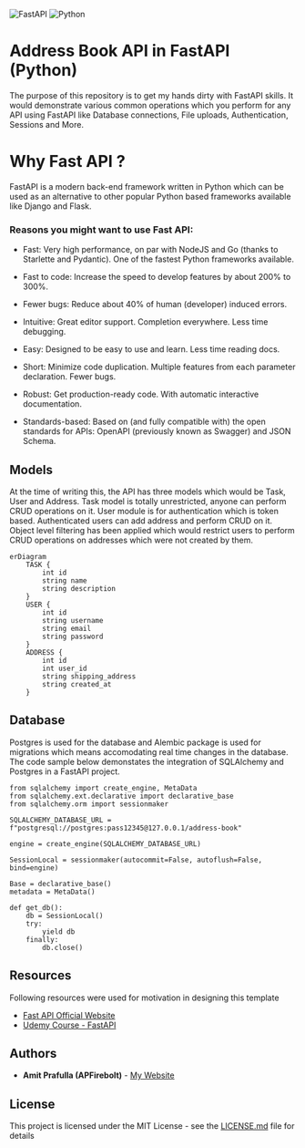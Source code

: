 ![FastAPI](https://img.shields.io/badge/FastAPI-005571?style=for-the-badge&logo=fastapi)
![Python](https://img.shields.io/badge/python-3670A0?style=for-the-badge&logo=python&logoColor=ffdd54)


# Address Book API in FastAPI (Python)

The purpose of this repository is to get my hands dirty with FastAPI skills. It would demonstrate various common operations which you perform for any API using FastAPI like Database connections, File uploads, Authentication, Sessions and More.

# Why Fast API ?

FastAPI is a modern back-end framework written in Python which can be used as an alternative to other popular Python based frameworks available like Django and Flask.

### Reasons you might want to use Fast API:

* Fast: Very high performance, on par with NodeJS and Go (thanks to Starlette and Pydantic). One of the fastest Python frameworks available.

* Fast to code: Increase the speed to develop features by about 200% to 300%.

* Fewer bugs: Reduce about 40% of human (developer) induced errors.

* Intuitive: Great editor support. Completion everywhere. Less time debugging.

* Easy: Designed to be easy to use and learn. Less time reading docs.

* Short: Minimize code duplication. Multiple features from each parameter declaration. Fewer bugs.

* Robust: Get production-ready code. With automatic interactive documentation.

* Standards-based: Based on (and fully compatible with) the open standards for APIs: OpenAPI (previously known as Swagger) and JSON Schema.

## Models

At the time of writing this, the API has three models which would be Task, User and Address. Task model is totally unrestricted, anyone can perform CRUD operations on it. User module is for authentication which is token based. Authenticated users can add address and perform CRUD on it. Object level filtering has been applied which would restrict users to perform CRUD operations on addresses which were not created by them. 

```mermaid
erDiagram
    TASK {
        int id
        string name
        string description
    }
    USER {
        int id
        string username
        string email
        string password
    }
    ADDRESS {
        int id
        int user_id
        string shipping_address
        string created_at
    }
```

## Database

Postgres is used for the database and Alembic package is used for migrations which means accomodating real time changes in the database. The code sample below demonstates the integration of SQLAlchemy and Postgres in a FastAPI project.

```
from sqlalchemy import create_engine, MetaData
from sqlalchemy.ext.declarative import declarative_base
from sqlalchemy.orm import sessionmaker

SQLALCHEMY_DATABASE_URL = f"postgresql://postgres:pass12345@127.0.0.1/address-book"

engine = create_engine(SQLALCHEMY_DATABASE_URL)

SessionLocal = sessionmaker(autocommit=False, autoflush=False, bind=engine)

Base = declarative_base()
metadata = MetaData()

def get_db():
    db = SessionLocal()
    try:
        yield db
    finally:
        db.close()

```


## Resources

Following resources were used for motivation in designing this template

- [Fast API Official Website](https://fastapi.tiangolo.com/)
- [Udemy Course - FastAPI](https://www.udemy.com/course/fastapi-the-complete-course/)

## Authors

* **Amit Prafulla (APFirebolt)** - [My Website](https://apgiiit.com)

## License

This project is licensed under the MIT License - see the [LICENSE.md](LICENSE.md) file for details



